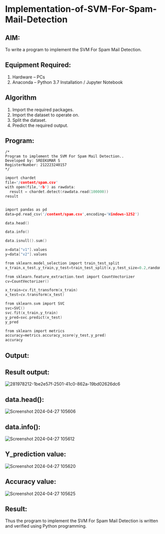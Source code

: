 # Implementation-of-SVM-For-Spam-Mail-Detection

## AIM:
To write a program to implement the SVM For Spam Mail Detection.

## Equipment Required:
1. Hardware – PCs
2. Anaconda – Python 3.7 Installation / Jupyter Notebook

## Algorithm
1. Import the required packages.
2. Import the dataset to operate on.
3. Split the dataset.
4. Predict the required output.


## Program:
```
/*
Program to implement the SVM For Spam Mail Detection..
Developed by: SREEKUMAR S 
RegisterNumber: 212223240157 
*/
```
```c
import chardet
file='/content/spam.csv'
with open(file,'rb') as rawdata:
  result = chardet.detect(rawdata.read(100000))
result


import pandas as pd
data=pd.read_csv('/content/spam.csv',encoding='Windows-1252')

data.head()

data.info()

data.isnull().sum()

x=data["v1"].values
y=data["v2"].values

from sklearn.model_selection import train_test_split
x_train,x_test,y_train,y_test=train_test_split(x,y,test_size=0.2,random_state=0)

from sklearn.feature_extraction.text import CountVectorizer
cv=CountVectorizer()

x_train=cv.fit_transform(x_train)
x_test=cv.transform(x_test)

from sklearn.svm import SVC
svc=SVC()
svc.fit(x_train,y_train)
y_pred=svc.predict(x_test)
y_pred

from sklearn import metrics
accuracy=metrics.accuracy_score(y_test,y_pred)
accuracy
```
## Output:
## Result output:
![281978212-1be2e57f-2501-41c0-862a-19bd02626dc6](https://github.com/charumathiramesh/Implementation-of-SVM-For-Spam-Mail-Detection/assets/120204455/28a5795a-2580-433a-9443-e2f07c687b5e)


## data.head():
![Screenshot 2024-04-27 105606](https://github.com/guru14789/Implementation-of-SVM-For-Spam-Mail-Detection/assets/151705853/aab424be-38f0-47ad-9df2-1244b4966cdc)

## data.info():
![Screenshot 2024-04-27 105612](https://github.com/guru14789/Implementation-of-SVM-For-Spam-Mail-Detection/assets/151705853/383da979-16ee-4c25-a35e-c9edb7b0d164)

## Y_prediction value:
![Screenshot 2024-04-27 105620](https://github.com/guru14789/Implementation-of-SVM-For-Spam-Mail-Detection/assets/151705853/3d3d1c76-2a63-4e9c-a558-1b75216fdb57)

 ## Accuracy value:
![Screenshot 2024-04-27 105625](https://github.com/guru14789/Implementation-of-SVM-For-Spam-Mail-Detection/assets/151705853/30f0f147-e396-4911-8922-d41da666e7ad)


 



## Result:
Thus the program to implement the SVM For Spam Mail Detection is written and verified using Python programming.

